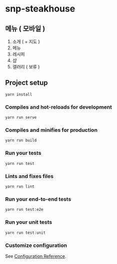 # snp-steakhouse

## 메뉴 ( 모바일 )

1. 소개 ( + 지도 )
2. 메뉴
3. 레시피
4. 샵
5. 갤러리 ( 보류 )

## Project setup

```
yarn install
```

### Compiles and hot-reloads for development

```
yarn run serve
```

### Compiles and minifies for production

```
yarn run build
```

### Run your tests

```
yarn run test
```

### Lints and fixes files

```
yarn run lint
```

### Run your end-to-end tests

```
yarn run test:e2e
```

### Run your unit tests

```
yarn run test:unit
```

### Customize configuration

See [Configuration Reference](https://cli.vuejs.org/config/).
